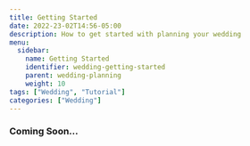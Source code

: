 ```yaml
---
title: Getting Started
date: 2022-23-02T14:56-05:00
description: How to get started with planning your wedding
menu:
  sidebar:
    name: Getting Started
    identifier: wedding-getting-started
    parent: wedding-planning
    weight: 10
tags: ["Wedding", "Tutorial"]
categories: ["Wedding"]
---
```


### Coming Soon...